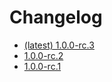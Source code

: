 # Changelog

- [(latest) 1.0.0-rc.3](/changelog/1.0.0-rc.3.html)
- [1.0.0-rc.2](/changelog/1.0.0-rc.2.html)
- [1.0.0-rc.1](/changelog/1.0.0-rc.1.html)